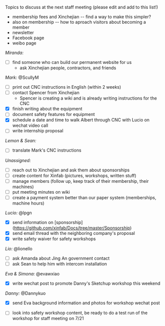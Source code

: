 Topics to discuss at the next staff meeting (please edit and add to this list!)
* membership fees and Xinchejian -- find a way to make this simpler?
* also on membership -- how to aproach visitors about becoming a member
* newsletter
* Facebook page
* weibo page

*Miranda:*
- [ ] find someone who can build our permanent website for us
  * ask Xinchejian people, contractors, and friends 
  
*Mark:* @ScullyM
- [ ] print out CNC instructions in English (within 2 weeks)
- [ ] contact Spencer from Xinchejian
  * Spencer is creating a wiki and is already writing instructions for the CNC
- [x] finish writing about the equipment
- [ ] document safety features for equipment
- [x] schedule a date and time to walk Albert through CNC with Lucio on wechat video call
- [ ] write internship proposal
 
*Lemon & Sean:*
- [ ] translate Mark's CNC instructions

*Unassigned:*
- [ ] reach out to Xinchejian and ask them about sponsorships
- [ ] create content for Xinfab (pictures, workshops, written stuff)
- [ ] manage members (follow up, keep track of their membership, their machines)
- [ ] put meeting minutes on wiki
- [ ] create a payment system better than our paper system (memberships, machine hours)

*Lucio:* @lpgn
- [x] send information on [sponsorship] (https://github.com/xinfab/Docs/tree/master/Sponsorship)
- [x] send email thread with the neighboring company's proposal 
- [x] write safety waiver for safety workshops

*Lio:* @lionello
- [ ] ask Amanda about Jing An government contact
- [ ] ask Sean to help him with intercom installation

*Eva & Simona:* @evawxiao
- [x] write wechat post to promote Danny's Sketchup workshop this weekend

*Danny:* @Dannykuo
- [x] send Eva background information and photos for workshop wechat post
- [ ] look into safety workshop content, be ready to do a test run of the workshop for staff meeting on 7/21  


